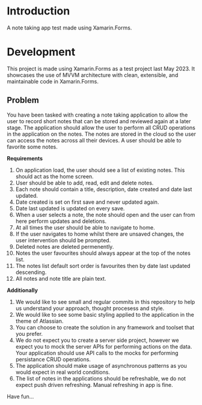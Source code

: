 # Introduction

A note taking app test made using Xamarin.Forms.

# Development

This project is made using Xamarin.Forms as a test project last May 2023. It showcases the use of MVVM architecture with clean, extensible, and maintainable code in Xamarin.Forms.

## Problem

You have been tasked with creating a note taking application to allow the user to record short notes that can be stored and reviewed again at a later stage. The application should allow the user to perform all CRUD operations in the application on the notes. The notes are stored in the cloud so the user can access the notes across all their devices. A user should be able to favorite some notes.

**Requirements**
1. On application load, the user should see a list of existing notes. This should act as the home screen.
2. User should be able to add, read, edit and delete notes.
3. Each note should contain a title, description, date created and date last updated.
4. Date created is set on first save and never updated again.
5. Date last updated is updated on every save.
6. When a user selects a note, the note should open and the user can from here perform updates and deletions.
7. At all times the user should be able to navigate to home.
8. If the user navigates to home whilst there are unsaved changes, the user intervention should be prompted.
9. Deleted notes are deleted permenently.
10. Notes the user favourites should always appear at the top of the notes list.
11. The notes list default sort order is favourites then by date last updated descending.
12. All notes and note title are plain text.

**Additionally**
1. We would like to see small and regular commits in this repository to help us understand your approach, thought procesess and style.
2. We would like to see some basic styling applied to the application in the theme of Atlassian.
3. You can choose to create the solution in any framework and toolset that you prefer.
4. We do not expect you to create a server side project, however we expect you to mock the server APIs for performing actions on the data. Your application should use API calls to the mocks for performing persistance CRUD operations.
4. The application should make usage of asynchronous patterns as you would expect in real world conditions.
5. The list of notes in the applications should be refreshable, we do not expect push driven refreshing. Manual refreshing in app is fine.

Have fun...
